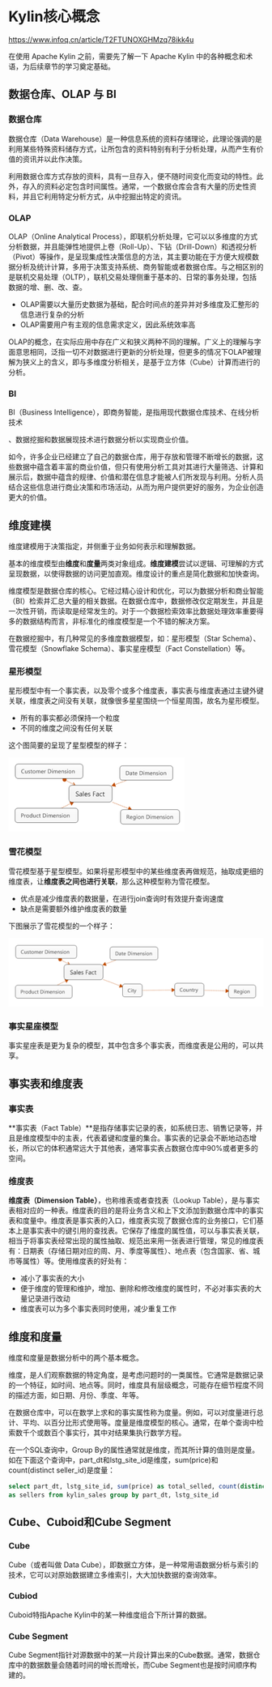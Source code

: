# Kylin核心概念

https://www.infoq.cn/article/T2FTUNOXGHMzq78ikk4u

在使用 Apache Kylin 之前，需要先了解一下 Apache Kylin 中的各种概念和术语，为后续章节的学习奠定基础。

## 数据仓库、OLAP 与 BI

### 数据仓库

数据仓库（Data Warehouse）是一种信息系统的资料存储理论，此理论强调的是利用某些特殊资料储存方式，让所包含的资料特别有利于分析处理，从而产生有价值的资讯并以此作决策。

利用数据仓库方式存放的资料，具有一旦存入，便不随时间变化而变动的特性。此外，存入的资料必定包含时间属性。通常，一个数据仓库会含有大量的历史性资料，并且它利用特定分析方式，从中挖掘出特定的资讯。

### OLAP

OLAP（Online Analytical Process），即联机分析处理，它可以以多维度的方式分析数据，并且能弹性地提供上卷（Roll-Up）、下钻（Drill-Down）和透视分析（Pivot）等操作，是呈现集成性决策信息的方法，其主要功能在于方便大规模数据分析及统计计算，多用于决策支持系统、商务智能或者数据仓库。与之相区别的是联机交易处理（OLTP），联机交易处理侧重于基本的、日常的事务处理，包括数据的增、删、改、查。

* OLAP需要以大量历史数据为基础，配合时间点的差异并对多维度及汇整形的信息进行复杂的分析
* OLAP需要用户有主观的信息需求定义，因此系统效率高

OLAP的概念，在实际应用中存在广义和狭义两种不同的理解。广义上的理解与字面意思相同，泛指一切不对数据进行更新的分析处理，但更多的情况下OLAP被理解为狭义上的含义，即与多维度分析相关，是基于立方体（Cube）计算而进行的分析。

### BI

BI（Business Intelligence），即商务智能，是指用现代数据仓库技术、在线分析技术

、数据挖掘和数据展现技术进行数据分析以实现商业价值。

如今，许多企业已经建立了自己的数据仓库，用于存放和管理不断增长的数据，这些数据中蕴含着丰富的商业价值，但只有使用分析工具对其进行大量筛选、计算和展示后，数据中蕴含的规律、价值和潜在信息才能被人们所发现与利用。分析人员结合这些信息进行商业决策和市场活动，从而为用户提供更好的服务，为企业创造更大的价值。



## 维度建模

维度建模用于决策指定，并侧重于业务如何表示和理解数据。

基本的维度模型由**维度**和**度量**两类对象组成。**维度建模**尝试以逻辑、可理解的方式呈现数据，以使得数据的访问更加直观。维度设计的重点是简化数据和加快查询。

维度模型是数据仓库的核心。它经过精心设计和优化，可以为数据分析和商业智能（BI）检索并汇总大量的相关数据。在数据仓库中，数据修改仅定期发生，并且是一次性开销，而读取是经常发生的。对于一个数据检索效率比数据处理效率重要得多的数据结构而言，非标准化的维度模型是一个不错的解决方案。

在数据挖掘中，有几种常见的多维度数据模型，如：星形模型（Star Schema）、雪花模型（Snowflake Schema）、事实星座模型（Fact Constellation）等。

### 星形模型

星形模型中有一个事实表，以及零个或多个维度表，事实表与维度表通过主键外键关联，维度表之间没有关联，就像很多星星围绕一个恒星周围，故名为星形模型。

* 所有的事实都必须保持一个粒度
* 不同的维度之间没有任何关联

这个图简要的呈现了星型模型的样子：

![](./images/start_schema_model.png)



### 雪花模型

雪花模型基于星型模型。如果将星形模型中的某些维度表再做规范，抽取成更细的维度表，让**维度表之间也进行关联**，那么这种模型称为雪花模型。

* 优点是减少维度表的数据量，在进行join查询时有效提升查询速度
* 缺点是需要额外维护维度表的数量

下图展示了雪花模型的一个样子：

![](./images/Snowflake_schema_model.png)



### 事实星座模型

事实星座表是更为复杂的模型，其中包含多个事实表，而维度表是公用的，可以共享。



## 事实表和维度表

### 事实表

**事实表（Fact Table）**是指存储事实记录的表，如系统日志、销售记录等，并且是维度模型中的主表，代表着键和度量的集合。事实表的记录会不断地动态增长，所以它的体积通常远大于其他表，通常事实表占数据仓库中90%或者更多的空间。

### 维度表

**维度表（Dimension Table）**，也称维表或者查找表（Lookup Table），是与事实表相对应的一种表。维度表的目的是将业务含义和上下文添加到数据仓库中的事实表和度量中。维度表是事实表的入口，维度表实现了数据仓库的业务接口，它们基本上是事实表中的键引用的查找表。它保存了维度的属性值，可以与事实表关联，相当于将事实表经常出现的属性抽取、规范出来用一张表进行管理，常见的维度表有：日期表（存储日期对应的周、月、季度等属性）、地点表（包含国家、省、城市等属性）等。使用维度表的好处有：

* 减小了事实表的大小
* 便于维度的管理和维护，增加、删除和修改维度的属性时，不必对事实表的大量记录进行改动
* 维度表可以为多个事实表同时使用，减少重复工作



## 维度和度量

维度和度量是数据分析中的两个基本概念。

维度，是人们观察数据的特定角度，是考虑问题时的一类属性。它通常是数据记录的一个特征，如时间、地点等。同时，维度具有层级概念，可能存在细节程度不同的描述方面，如日期、月份、季度、年等。

在数据仓库中，可以在数学上求和的事实属性称为度量。例如，可以对度量进行总计、平均、以百分比形式使用等。度量是维度模型的核心。通常，在单个查询中检索数千个或数百个事实行，其中对结果集执行数学方程。

在一个SQL查询中，Group By的属性通常就是维度，而其所计算的值则是度量。如在下面这个查询中，part_dt和lstg_site_id是维度，sum(price)和count(distinct seller_id)是度量：

```sql
select part_dt, lstg_site_id, sum(price) as total_selled, count(distinct seller_id)
as sellers from kylin_sales group by part_dt, lstg_site_id
```



## Cube、Cuboid和Cube Segment

### Cube

Cube（或者叫做 Data Cube），即数据立方体，是一种常用语数据分析与索引的技术，它可以对原始数据建立多维索引，大大加快数据的查询效率。

### Cubiod

Cuboid特指Apache Kylin中的某一种维度组合下所计算的数据。

### Cube Segment

Cube Segment指针对源数据中的某一片段计算出来的Cube数据。通常，数据仓库中的数据数量会随着时间的增长而增长，而Cube Segment也是按时间顺序构建的。